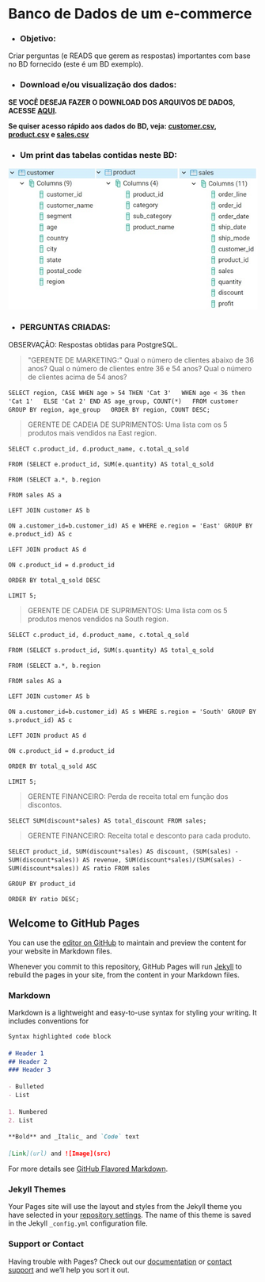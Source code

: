 # Banco de Dados de um e-commerce

* ### Objetivo:

Criar perguntas (e READS que gerem as respostas) importantes com base no BD fornecido (este é um BD exemplo).

* ### Download e/ou visualização dos dados:

**SE VOCÊ DESEJA FAZER O DOWNLOAD DOS ARQUIVOS DE DADOS, ACESSE [AQUI](https://github.com/devmadruga/SQL/tree/main/e-commerce).**

**Se quiser acesso rápido aos dados do BD, veja: [customer.csv](https://github.com/devmadruga/SQL/blob/main/e-commerce/customer.csv), [product.csv](https://github.com/devmadruga/SQL/blob/main/e-commerce/product.csv) e [sales.csv](https://github.com/devmadruga/SQL/blob/main/e-commerce/sales.csv)**

* ### Um print das tabelas contidas neste BD:

![Image](https://github.com/devmadruga/SQL/blob/gh-pages/bd-ecommerce-esquema-tabelas.jpg)

* ### PERGUNTAS CRIADAS:
OBSERVAÇÃO: Respostas obtidas para PostgreSQL.

> "GERENTE DE MARKETING:"
Qual o número de clientes abaixo de 36 anos? Qual o número de clientes entre 36 e 54 anos? Qual o número de clientes acima de 54 anos?

`SELECT region, CASE WHEN age > 54 THEN 'Cat 3'  
WHEN age < 36 then 'Cat 1'  
ELSE 'Cat 2' END AS age_group, COUNT(*)  
FROM customer GROUP BY region, age_group  
ORDER BY region, COUNT DESC;`


> GERENTE DE CADEIA DE SUPRIMENTOS:
Uma lista com os 5 produtos mais vendidos na East region.

`SELECT c.product_id, d.product_name, c.total_q_sold`

`FROM (SELECT e.product_id, SUM(e.quantity) AS total_q_sold`

`FROM (SELECT a.*, b.region`

`FROM sales AS a`

`LEFT JOIN customer AS b`

`ON a.customer_id=b.customer_id) AS e WHERE e.region = 'East' GROUP BY e.product_id) AS c`

`LEFT JOIN product AS d`

`ON c.product_id = d.product_id`

`ORDER BY total_q_sold DESC`

`LIMIT 5;`


> GERENTE DE CADEIA DE SUPRIMENTOS:
Uma lista com os 5 produtos menos vendidos na South region.

`SELECT c.product_id, d.product_name, c.total_q_sold`

`FROM (SELECT s.product_id, SUM(s.quantity) AS total_q_sold`

`FROM (SELECT a.*, b.region`

`FROM sales AS a`

`LEFT JOIN customer AS b`

`ON a.customer_id=b.customer_id) AS s WHERE s.region = 'South' GROUP BY s.product_id) AS c`

`LEFT JOIN product AS d`

`ON c.product_id = d.product_id`

`ORDER BY total_q_sold ASC`

`LIMIT 5;`

> GERENTE FINANCEIRO:
Perda de receita total em função dos discontos.

`SELECT SUM(discount*sales) AS total_discount FROM sales;`

> GERENTE FINANCEIRO:
Receita total e desconto para cada produto.

`SELECT product_id, SUM(discount*sales) AS discount, (SUM(sales) - SUM(discount*sales)) AS revenue, SUM(discount*sales)/(SUM(sales) - SUM(discount*sales)) AS ratio FROM sales`

`GROUP BY product_id`

`ORDER BY ratio DESC;`







## Welcome to GitHub Pages

You can use the [editor on GitHub](https://github.com/devmadruga/SQL/edit/gh-pages/index.md) to maintain and preview the content for your website in Markdown files.

Whenever you commit to this repository, GitHub Pages will run [Jekyll](https://jekyllrb.com/) to rebuild the pages in your site, from the content in your Markdown files.

### Markdown

Markdown is a lightweight and easy-to-use syntax for styling your writing. It includes conventions for

```markdown
Syntax highlighted code block

# Header 1
## Header 2
### Header 3

- Bulleted
- List

1. Numbered
2. List

**Bold** and _Italic_ and `Code` text

[Link](url) and ![Image](src)
```

For more details see [GitHub Flavored Markdown](https://guides.github.com/features/mastering-markdown/).

### Jekyll Themes

Your Pages site will use the layout and styles from the Jekyll theme you have selected in your [repository settings](https://github.com/devmadruga/SQL/settings/pages). The name of this theme is saved in the Jekyll `_config.yml` configuration file.

### Support or Contact

Having trouble with Pages? Check out our [documentation](https://docs.github.com/categories/github-pages-basics/) or [contact support](https://support.github.com/contact) and we’ll help you sort it out.
